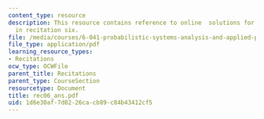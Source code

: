 ```yaml
---
content_type: resource
description: This resource contains reference to online  solutions for problem set
  in recitation six.
file: /media/courses/6-041-probabilistic-systems-analysis-and-applied-probability-spring-2006/1d6e30af7d8226cacb89c84b43412cf5_rec06_ans.pdf
file_type: application/pdf
learning_resource_types:
- Recitations
ocw_type: OCWFile
parent_title: Recitations
parent_type: CourseSection
resourcetype: Document
title: rec06_ans.pdf
uid: 1d6e30af-7d82-26ca-cb89-c84b43412cf5
---
```

